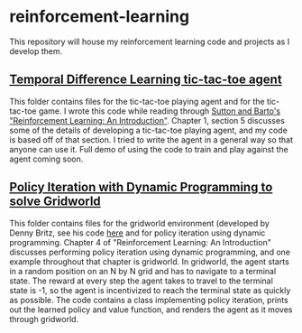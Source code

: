 # reinforcement-learning
This repository will house my reinforcement learning code and projects as I develop them.

## [Temporal Difference Learning tic-tac-toe agent](https://github.com/jfpettit/reinforcement-learning/tree/master/TD_tictactoe)
This folder contains files for the tic-tac-toe playing agent and for the tic-tac-toe game. I wrote this code while reading through [Sutton and Barto's "Reinforcement Learning: An Introduction"](http://incompleteideas.net/book/the-book.html). Chapter 1, section 5 discusses some of the details of developing a tic-tac-toe playing agent, and my code is based off of that section. I tried to write the agent in a general way so that anyone can use it. Full demo of using the code to train and play against the agent coming soon.

## [Policy Iteration with Dynamic Programming to solve Gridworld](https://github.com/jfpettit/reinforcement-learning/tree/master/DynamicProgramming_gridworld)
This folder contains files for the gridworld environment (developed by Denny Britz, see his code [here](https://github.com/dennybritz/reinforcement-learning/blob/master/lib/envs/gridworld.py) and for policy iteration using dynamic programming. Chapter 4 of "Reinforcement Learning: An Introduction" discusses performing policy iteration using dynamic programming, and one example throughout that chapter is gridworld. In gridworld, the agent starts in a random position on an N by N grid and has to navigate to a terminal state. The reward at every step the agent takes to travel to the terminal state is -1, so the agent is incentivized to reach the terminal state as quickly as possible. The code contains a class implementing policy iteration, prints out the learned policy and value function, and renders the agent as it moves through gridworld.
